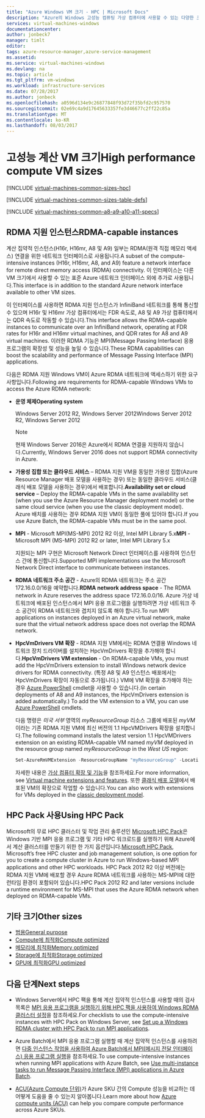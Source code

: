 ```yaml
---
title: "Azure Windows VM 크기 - HPC | Microsoft Docs"
description: "Azure의 Windows 고성능 컴퓨팅 가상 컴퓨터에 사용할 수 있는 다양한 크기를 나열합니다."
services: virtual-machines-windows
documentationcenter: 
author: jonbeck7
manager: timlt
editor: 
tags: azure-resource-manager,azure-service-management
ms.assetid: 
ms.service: virtual-machines-windows
ms.devlang: na
ms.topic: article
ms.tgt_pltfrm: vm-windows
ms.workload: infrastructure-services
ms.date: 07/28/2017
ms.author: jonbeck
ms.openlocfilehash: a0596d134e9c26877848f93d72f35bfd2c957570
ms.sourcegitcommit: 02e69c4a9d17645633357fe3d46677c2ff22c85a
ms.translationtype: MT
ms.contentlocale: ko-KR
ms.lasthandoff: 08/03/2017
---
```

# <a name="high-performance-compute-vm-sizes"></a><span data-ttu-id="30520-103">고성능 계산 VM 크기</span><span class="sxs-lookup"><span data-stu-id="30520-103">High performance compute VM sizes</span></span>

[!INCLUDE [virtual-machines-common-sizes-hpc](../../../includes/virtual-machines-common-sizes-hpc.md)]

[!INCLUDE [virtual-machines-common-sizes-table-defs](../../../includes/virtual-machines-common-sizes-table-defs.md)]

[!INCLUDE [virtual-machines-common-a8-a9-a10-a11-specs](../../../includes/virtual-machines-common-a8-a9-a10-a11-specs.md)]

## <a name="rdma-capable-instances"></a><span data-ttu-id="30520-104">RDMA 지원 인스턴스</span><span class="sxs-lookup"><span data-stu-id="30520-104">RDMA-capable instances</span></span>
<span data-ttu-id="30520-105">계산 집약적 인스턴스(H16r, H16mr, A8 및 A9) 일부는 RDMA(원격 직접 메모리 액세스) 연결을 위한 네트워크 인터페이스로 사용됩니다.</span><span class="sxs-lookup"><span data-stu-id="30520-105">A subset of the compute-intensive instances (H16r, H16mr, A8, and A9) feature a network interface for remote direct memory access (RDMA) connectivity.</span></span> <span data-ttu-id="30520-106">이 인터페이스는 다른 VM 크기에서 사용할 수 있는 표준 Azure 네트워크 인터페이스 외에 추가로 사용됩니다.</span><span class="sxs-lookup"><span data-stu-id="30520-106">This interface is in addition to the standard Azure network interface available to other VM sizes.</span></span> 
  
<span data-ttu-id="30520-107">이 인터페이스를 사용하면 RDMA 지원 인스턴스가 InfiniBand 네트워크를 통해 통신할 수 있으며 H16r 및 H16mr 가상 컴퓨터에서는 FDR 속도로, A8 및 A9 가상 컴퓨터에서는 QDR 속도로 작동할 수 있습니다.</span><span class="sxs-lookup"><span data-stu-id="30520-107">This interface allows the RDMA-capable instances to communicate over an InfiniBand network, operating at FDR rates for H16r and H16mr virtual machines, and QDR rates for A8 and A9 virtual machines.</span></span> <span data-ttu-id="30520-108">이러한 RDMA 기능은 MPI(Message Passing Interface) 응용 프로그램의 확장성 및 성능을 높일 수 있습니다.</span><span class="sxs-lookup"><span data-stu-id="30520-108">These RDMA capabilities can boost the scalability and performance of Message Passing Interface (MPI) applications.</span></span>

<span data-ttu-id="30520-109">다음은 RDMA 지원 Windows VM이 Azure RDMA 네트워크에 액세스하기 위한 요구 사항입니다.</span><span class="sxs-lookup"><span data-stu-id="30520-109">Following are requirements for RDMA-capable Windows VMs to access the Azure RDMA network:</span></span> 

* <span data-ttu-id="30520-110">**운영 체제**</span><span class="sxs-lookup"><span data-stu-id="30520-110">**Operating system**</span></span>
  
  <span data-ttu-id="30520-111">Windows Server 2012 R2, Windows Server 2012</span><span class="sxs-lookup"><span data-stu-id="30520-111">Windows Server 2012 R2, Windows Server 2012</span></span>
  
  > [!NOTE]
  > <span data-ttu-id="30520-112">현재 Windows Server 2016은 Azure에서 RDMA 연결을 지원하지 않습니다.</span><span class="sxs-lookup"><span data-stu-id="30520-112">Currently, Windows Server 2016 does not support RDMA connectivity in Azure.</span></span>
  >

* <span data-ttu-id="30520-113">**가용성 집합 또는 클라우드 서비스** – RDMA 지원 VM을 동일한 가용성 집합(Azure Resource Manager 배포 모델을 사용하는 경우) 또는 동일한 클라우드 서비스(클래식 배포 모델을 사용하는 경우)에서 배포합니다.</span><span class="sxs-lookup"><span data-stu-id="30520-113">**Availability set or cloud service** – Deploy the RDMA-capable VMs in the same availability set (when you use the Azure Resource Manager deployment model) or the same cloud service (when you use the classic deployment model).</span></span> <span data-ttu-id="30520-114">Azure 배치를 사용하는 경우 RDMA 지원 VM이 동일한 풀에 있어야 합니다.</span><span class="sxs-lookup"><span data-stu-id="30520-114">If you use Azure Batch, the RDMA-capable VMs must be in the same pool.</span></span>

* <span data-ttu-id="30520-115">**MPI** - Microsoft MPI(MS-MPI) 2012 R2 이상, Intel MPI Library 5.x</span><span class="sxs-lookup"><span data-stu-id="30520-115">**MPI** - Microsoft MPI (MS-MPI) 2012 R2 or later, Intel MPI Library 5.x</span></span>

  <span data-ttu-id="30520-116">지원되는 MPI 구현은 Microsoft Network Direct 인터페이스를 사용하여 인스턴스 간에 통신합니다.</span><span class="sxs-lookup"><span data-stu-id="30520-116">Supported MPI implementations use the Microsoft Network Direct interface to communicate between instances.</span></span> 

* <span data-ttu-id="30520-117">**RDMA 네트워크 주소 공간** - Azure의 RDMA 네트워크는 주소 공간 172.16.0.0/16을 예약합니다.</span><span class="sxs-lookup"><span data-stu-id="30520-117">**RDMA network address space** - The RDMA network in Azure reserves the address space 172.16.0.0/16.</span></span> <span data-ttu-id="30520-118">Azure 가상 네트워크에 배포된 인스턴스에서 MPI 응용 프로그램을 실행하려면 가상 네트워크 주소 공간이 RDMA 네트워크와 겹치지 않도록 해야 합니다.</span><span class="sxs-lookup"><span data-stu-id="30520-118">To run MPI applications on instances deployed in an Azure virtual network, make sure that the virtual network address space does not overlap the RDMA network.</span></span>

* <span data-ttu-id="30520-119">**HpcVmDrivers VM 확장** - RDMA 지원 VM에서는 RDMA 연결용 Windows 네트워크 장치 드라이버를 설치하는 HpcVmDrivers 확장을 추가해야 합니다.</span><span class="sxs-lookup"><span data-stu-id="30520-119">**HpcVmDrivers VM extension** - On RDMA-capable VMs, you must add the HpcVmDrivers extension to install Windows network device drivers for RDMA connectivity.</span></span> <span data-ttu-id="30520-120">(특정 A8 및 A9 인스턴스 배포에서는 HpcVmDrivers 확장이 자동으로 추가됩니다.) VM에 VM 확장을 추가해야 하는 경우 [Azure PowerShell](/powershell/azure/overview) cmdlet을 사용할 수 있습니다.</span><span class="sxs-lookup"><span data-stu-id="30520-120">(In certain deployments of A8 and A9 instances, the HpcVmDrivers extension is added automatically.) To add the VM extension to a VM, you can use [Azure PowerShell](/powershell/azure/overview) cmdlets.</span></span> 

  
  <span data-ttu-id="30520-121">다음 명령은 *미국 서부* 영역의 *myResourceGroup* 리소스 그룹에 배포된 *myVM*이라는 기존 RDMA 지원 VM에 최신 버전의 1.1 HpcVMDrivers 확장을 설치합니다.</span><span class="sxs-lookup"><span data-stu-id="30520-121">The following command installs the latest version 1.1 HpcVMDrivers extension on an existing RDMA-capable VM named *myVM* deployed in the resource group named *myResourceGroup* in the *West US* region:</span></span>

  ```PowerShell
  Set-AzureRmVMExtension -ResourceGroupName "myResourceGroup" -Location "westus" -VMName "myVM" -ExtensionName "HpcVmDrivers" -Publisher "Microsoft.HpcCompute" -Type "HpcVmDrivers" -TypeHandlerVersion "1.1"
  ```
  
  <span data-ttu-id="30520-122">자세한 내용은 [가상 컴퓨터 확장 및 기능](extensions-features.md?toc=%2fazure%2fvirtual-machines%2fwindows%2ftoc.json)을 참조하세요.</span><span class="sxs-lookup"><span data-stu-id="30520-122">For more information, see [Virtual machine extensions and features](extensions-features.md?toc=%2fazure%2fvirtual-machines%2fwindows%2ftoc.json).</span></span> <span data-ttu-id="30520-123">또한 [클래식 배포 모델](classic/manage-extensions.md)에서 배포된 VM의 확장으로 작업할 수 있습니다.</span><span class="sxs-lookup"><span data-stu-id="30520-123">You can also work with extensions for VMs deployed in the [classic deployment model](classic/manage-extensions.md).</span></span>


## <a name="using-hpc-pack"></a><span data-ttu-id="30520-124">HPC Pack 사용</span><span class="sxs-lookup"><span data-stu-id="30520-124">Using HPC Pack</span></span>

<span data-ttu-id="30520-125">Microsoft의 무료 HPC 클러스터 및 작업 관리 솔루션인 [Microsoft HPC Pack](https://technet.microsoft.com/library/jj899572.aspx)은 Windows 기반 MPI 응용 프로그램 및 기타 HPC 워크로드를 실행하기 위해 Azure에서 계산 클러스터를 만들기 위한 한 가지 옵션입니다.</span><span class="sxs-lookup"><span data-stu-id="30520-125">[Microsoft HPC Pack](https://technet.microsoft.com/library/jj899572.aspx), Microsoft’s free HPC cluster and job management solution, is one option for you to create a compute cluster in Azure to run Windows-based MPI applications and other HPC workloads.</span></span> <span data-ttu-id="30520-126">HPC Pack 2012 R2 이상 버전에는 RDMA 지원 VM에 배포할 경우 Azure RDMA 네트워크를 사용하는 MS-MPI에 대한 런타임 환경이 포함되어 있습니다.</span><span class="sxs-lookup"><span data-stu-id="30520-126">HPC Pack 2012 R2 and later versions include a runtime environment for MS-MPI that uses the Azure RDMA network when deployed on RDMA-capable VMs.</span></span>




## <a name="other-sizes"></a><span data-ttu-id="30520-127">기타 크기</span><span class="sxs-lookup"><span data-stu-id="30520-127">Other sizes</span></span>
- [<span data-ttu-id="30520-128">범용</span><span class="sxs-lookup"><span data-stu-id="30520-128">General purpose</span></span>](sizes-general.md)
- [<span data-ttu-id="30520-129">Compute에 최적화</span><span class="sxs-lookup"><span data-stu-id="30520-129">Compute optimized</span></span>](sizes-compute.md)
- [<span data-ttu-id="30520-130">메모리에 최적화</span><span class="sxs-lookup"><span data-stu-id="30520-130">Memory optimized</span></span>](../virtual-machines-windows-sizes-memory.md)
- [<span data-ttu-id="30520-131">Storage에 최적화</span><span class="sxs-lookup"><span data-stu-id="30520-131">Storage optimized</span></span>](../virtual-machines-windows-sizes-storage.md)
- [<span data-ttu-id="30520-132">GPU에 최적화</span><span class="sxs-lookup"><span data-stu-id="30520-132">GPU optimized</span></span>](sizes-gpu.md)

## <a name="next-steps"></a><span data-ttu-id="30520-133">다음 단계</span><span class="sxs-lookup"><span data-stu-id="30520-133">Next steps</span></span>

- <span data-ttu-id="30520-134">Windows Server에서 HPC 팩을 통해 계산 집약적 인스턴스를 사용할 때의 검사 목록은 [MPI 응용 프로그램을 실행하기 위해 HPC 팩을 사용하여 Windows RDMA 클러스터 설정](classic/hpcpack-rdma-cluster.md?toc=%2fazure%2fvirtual-machines%2fwindows%2fclassic%2ftoc.json)을 참조하세요.</span><span class="sxs-lookup"><span data-stu-id="30520-134">For checklists to use the compute-intensive instances with HPC Pack on Windows Server, see [Set up a Windows RDMA cluster with HPC Pack to run MPI applications](classic/hpcpack-rdma-cluster.md?toc=%2fazure%2fvirtual-machines%2fwindows%2fclassic%2ftoc.json).</span></span>

- <span data-ttu-id="30520-135">Azure Batch에서 MPI 응용 프로그램 실행할 때 계산 집약적 인스턴스를 사용하려면 [다중 인스턴스 작업을 사용하여 Azure Batch에서 MPI(메시지 전달 인터페이스) 응용 프로그램 실행](../../batch/batch-mpi.md)을 참조하세요.</span><span class="sxs-lookup"><span data-stu-id="30520-135">To use compute-intensive instances when running MPI applications with Azure Batch, see [Use multi-instance tasks to run Message Passing Interface (MPI) applications in Azure Batch](../../batch/batch-mpi.md).</span></span>

- <span data-ttu-id="30520-136">[ACU(Azure Compute 단위)](acu.md)가 Azure SKU 간의 Compute 성능을 비교하는 데 어떻게 도움을 줄 수 있는지 알아봅니다.</span><span class="sxs-lookup"><span data-stu-id="30520-136">Learn more about how [Azure compute units (ACU)](acu.md) can help you compare compute performance across Azure SKUs.</span></span>




